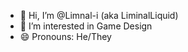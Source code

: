 - 👋 Hi, I’m @Limnal-i (aka LiminalLiquid)
- 👀 I’m interested in Game Design
- 😄 Pronouns: He/They
<!---
Limnal-i/Limnal-i is a ✨ special ✨ repository because its `README.md` (this file) appears on your GitHub profile.
You can click the Preview link to take a look at your changes.
--->
